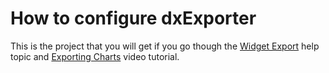 # How to configure dxExporter


This is the project that you will get if you go though the <a href="http://js.devexpress.com/Documentation/Howto/Data_Visualization/Common/Widget_Export?version=14_1">Widget Export</a> help topic and <a href="http://www.youtube.com/watch?v=BYOFwqdEK7Y&index=31&list=PL8h4jt35t1wjGvgflbHEH_e3b23AA30-z">Exporting Charts</a> video tutorial.

<br/>


